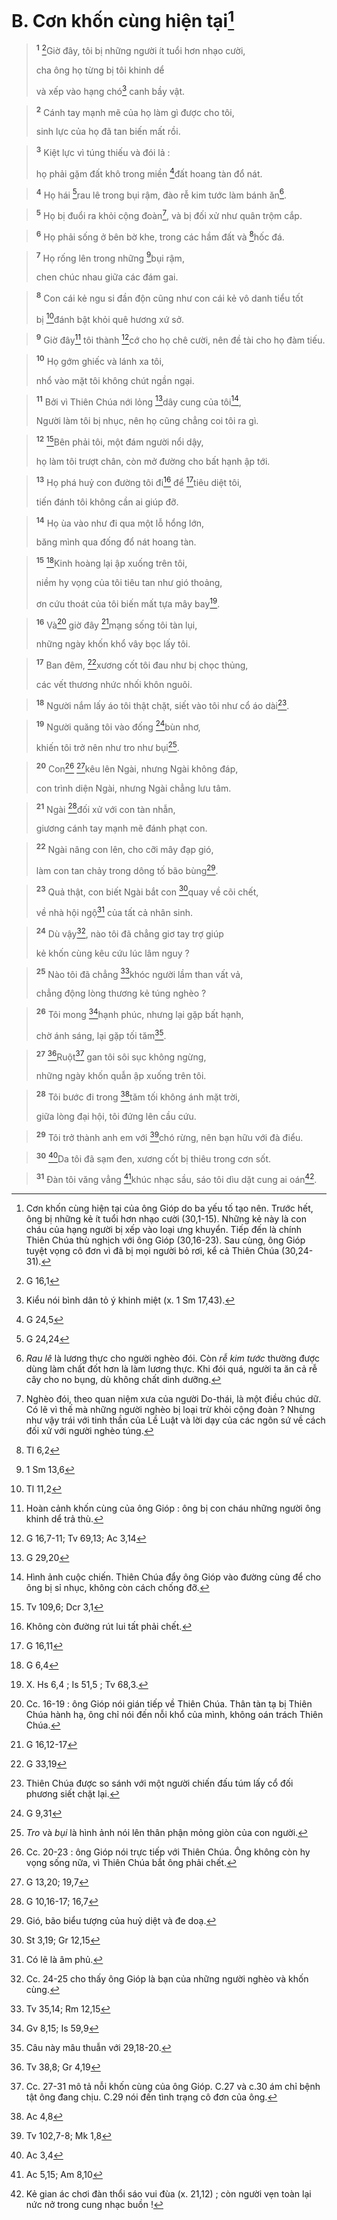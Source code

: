 # B. Cơn khốn cùng hiện tại[^1]

> <sup><b>1</b></sup> [^1*]Giờ đây, tôi bị những người ít tuổi hơn nhạo cười,
> 
> cha ông họ từng bị tôi khinh dể
> 
> và xếp vào hạng chó[^2] canh bầy vật.
>


> <sup><b>2</b></sup> Cánh tay mạnh mẽ của họ làm gì được cho tôi,
> 
> sinh lực của họ đã tan biến mất rồi.
>


> <sup><b>3</b></sup> Kiệt lực vì túng thiếu và đói lả :
> 
> họ phải gặm đất khô trong miền [^2*]đất hoang tàn đổ nát.
>


> <sup><b>4</b></sup> Họ hái [^3*]rau lê trong bụi rậm, đào rễ kim tước làm bánh ăn[^3].
>


> <sup><b>5</b></sup> Họ bị đuổi ra khỏi cộng đoàn[^4], và bị đối xử như quân trộm cắp.
>


> <sup><b>6</b></sup> Họ phải sống ở bên bờ khe, trong các hầm đất và [^4*]hốc đá.
>


> <sup><b>7</b></sup> Họ rống lên trong những [^5*]bụi rậm,
> 
> chen chúc nhau giữa các đám gai.
>


> <sup><b>8</b></sup> Con cái kẻ ngu si đần độn cũng như con cái kẻ vô danh tiểu tốt
> 
> bị [^6*]đánh bật khỏi quê hương xứ sở.
>


> <sup><b>9</b></sup> Giờ đây[^5] tôi thành [^7*]cớ cho họ chê cười, nên đề tài cho họ đàm tiếu.
>


> <sup><b>10</b></sup> Họ gớm ghiếc và lánh xa tôi,
> 
> nhổ vào mặt tôi không chút ngần ngại.
>


> <sup><b>11</b></sup> Bởi vì Thiên Chúa nới lỏng [^8*]dây cung của tôi[^6],
> 
> Người làm tôi bị nhục, nên họ cũng chẳng coi tôi ra gì.
>


> <sup><b>12</b></sup> [^9*]Bên phải tôi, một đám người nổi dậy,
> 
> họ làm tôi trượt chân, còn mở đường cho bất hạnh ập tới.
>


> <sup><b>13</b></sup> Họ phá huỷ con đường tôi đi[^7] để [^10*]tiêu diệt tôi,
> 
> tiến đánh tôi không cần ai giúp đỡ.
>


> <sup><b>14</b></sup> Họ ùa vào như đi qua một lỗ hổng lớn,
> 
> băng mình qua đống đổ nát hoang tàn.
>


> <sup><b>15</b></sup> [^11*]Kinh hoàng lại ập xuống trên tôi,
> 
> niềm hy vọng của tôi tiêu tan như gió thoảng,
> 
> ơn cứu thoát của tôi biến mất tựa mây bay[^8].
>


> <sup><b>16</b></sup> Và[^9] giờ đây [^12*]mạng sống tôi tàn lụi,
> 
> những ngày khốn khổ vây bọc lấy tôi.
>


> <sup><b>17</b></sup> Ban đêm, [^13*]xương cốt tôi đau như bị chọc thủng,
> 
> các vết thương nhức nhối khôn nguôi.
>


> <sup><b>18</b></sup> Người nắm lấy áo tôi thật chặt, siết vào tôi như cổ áo dài[^10].
>


> <sup><b>19</b></sup> Người quăng tôi vào đống [^14*]bùn nhơ,
> 
> khiến tôi trở nên như tro như bụi[^11].
>


> <sup><b>20</b></sup> Con[^12] [^15*]kêu lên Ngài, nhưng Ngài không đáp,
> 
> con trình diện Ngài, nhưng Ngài chẳng lưu tâm.
>


> <sup><b>21</b></sup> Ngài [^16*]đối xử với con tàn nhẫn,
> 
> giương cánh tay mạnh mẽ đánh phạt con.
>


> <sup><b>22</b></sup> Ngài nâng con lên, cho cỡi mây đạp gió,
> 
> làm con tan chảy trong dông tố bão bùng[^13].
>


> <sup><b>23</b></sup> Quả thật, con biết Ngài bắt con [^17*]quay về cõi chết,
> 
> về nhà hội ngộ[^14] của tất cả nhân sinh.
>


> <sup><b>24</b></sup> Dù vậy[^15], nào tôi đã chẳng giơ tay trợ giúp
> 
> kẻ khốn cùng kêu cứu lúc lâm nguy ?
>


> <sup><b>25</b></sup> Nào tôi đã chẳng [^18*]khóc người lầm than vất vả,
> 
> chẳng động lòng thương kẻ túng nghèo ?
>


> <sup><b>26</b></sup> Tôi mong [^19*]hạnh phúc, nhưng lại gặp bất hạnh,
> 
> chờ ánh sáng, lại gặp tối tăm[^16].
>


> <sup><b>27</b></sup> [^20*]Ruột[^17] gan tôi sôi sục không ngừng,
> 
> những ngày khốn quẫn ập xuống trên tôi.
>


> <sup><b>28</b></sup> Tôi bước đi trong [^21*]tăm tối không ánh mặt trời,
> 
> giữa lòng đại hội, tôi đứng lên cầu cứu.
>


> <sup><b>29</b></sup> Tôi trở thành anh em với [^22*]chó rừng, nên bạn hữu với đà điểu.
>


> <sup><b>30</b></sup> [^23*]Da tôi đã sạm đen, xương cốt bị thiêu trong cơn sốt.
>


> <sup><b>31</b></sup> Đàn tôi văng vẳng [^24*]khúc nhạc sầu, sáo tôi dìu dặt cung ai oán[^18].
>

[^1]: Cơn khốn cùng hiện tại của ông Gióp do ba yếu tố tạo nên. Trước hết, ông bị những kẻ ít tuổi hơn nhạo cười (30,1-15). Những kẻ này là con cháu của hạng người bị xếp vào loại ưng khuyển. Tiếp đến là chính Thiên Chúa thù nghịch với ông Gióp (30,16-23). Sau cùng, ông Gióp tuyệt vọng cô đơn vì đã bị mọi người bỏ rơi, kể cả Thiên Chúa (30,24-31).
[^2]: Kiểu nói bình dân tỏ ý khinh miệt (x. 1 Sm 17,43).
[^3]: <i>Rau lê</i> là lương thực cho người nghèo đói. Còn <i>rễ kim tước</i> thường được dùng làm chất đốt hơn là làm lương thực. Khi đói quá, người ta ăn cả rễ cây cho no bụng, dù không chất dinh dưỡng.
[^4]: Nghèo đói, theo quan niệm xưa của người Do-thái, là một điều chúc dữ. Có lẽ vì thế mà những người nghèo bị loại trừ khỏi cộng đoàn ? Nhưng như vậy trái với tinh thần của Lề Luật và lời dạy của các ngôn sứ về cách đối xử với người nghèo túng.
[^5]: Hoàn cảnh khốn cùng của ông Gióp : ông bị con cháu những người ông khinh dể trả thù.
[^6]: Hình ảnh cuộc chiến. Thiên Chúa đẩy ông Gióp vào đường cùng để cho ông bị sỉ nhục, không còn cách chống đỡ.
[^7]: Không còn đường rút lui tất phải chết.
[^8]: X. Hs 6,4 ; Is 51,5 ; Tv 68,3.
[^9]: Cc. 16-19 : ông Gióp nói gián tiếp về Thiên Chúa. Thân tàn tạ bị Thiên Chúa hành hạ, ông chỉ nói đến nỗi khổ của mình, không oán trách Thiên Chúa.
[^10]: Thiên Chúa được so sánh với một người chiến đấu túm lấy cổ đối phương siết chặt lại.
[^11]: <i>Tro</i> và <i>bụi</i> là hình ảnh nói lên thân phận mỏng giòn của con người.
[^12]: Cc. 20-23 : ông Gióp nói trực tiếp với Thiên Chúa. Ông không còn hy vọng sống nữa, vì Thiên Chúa bắt ông phải chết.
[^13]: Gió, bão biểu tượng của huỷ diệt và đe doạ.
[^14]: Có lẽ là âm phủ.
[^15]: Cc. 24-25 cho thấy ông Gióp là bạn của những người nghèo và khốn cùng.
[^16]: Câu này mâu thuẫn với 29,18-20.
[^17]: Cc. 27-31 mô tả nỗi khốn cùng của ông Gióp. C.27 và c.30 ám chỉ bệnh tật ông đang chịu. C.29 nói đến tình trạng cô đơn của ông.
[^18]: Kẻ gian ác chơi đàn thổi sáo vui đùa (x. 21,12) ; còn người vẹn toàn lại nức nở trong cung nhạc buồn !
[^1*]: G 16,1
[^2*]: G 24,5
[^3*]: G 24,24
[^4*]: Tl 6,2
[^5*]: 1 Sm 13,6
[^6*]: Tl 11,2
[^7*]: G 16,7-11; Tv 69,13; Ac 3,14
[^8*]: G 29,20
[^9*]: Tv 109,6; Dcr 3,1
[^10*]: G 16,11
[^11*]: G 6,4
[^12*]: G 16,12-17
[^13*]: G 33,19
[^14*]: G 9,31
[^15*]: G 13,20; 19,7
[^16*]: G 10,16-17; 16,7
[^17*]: St 3,19; Gr 12,15
[^18*]: Tv 35,14; Rm 12,15
[^19*]: Gv 8,15; Is 59,9
[^20*]: Tv 38,8; Gr 4,19
[^21*]: Ac 4,8
[^22*]: Tv 102,7-8; Mk 1,8
[^23*]: Ac 3,4
[^24*]: Ac 5,15; Am 8,10
